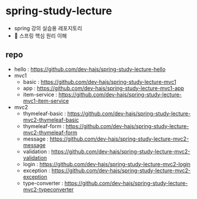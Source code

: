 # spring-study-lecture
* spring 강의 실습용 레포지토리
* 🌱 스프링 핵심 원리 이해

## repo
* hello : https://github.com/dev-hajs/spring-study-lecture-hello
* mvc1
  * basic         : https://github.com/dev-hajs/spring-study-lecture-mvc1
  * app           : https://github.com/dev-hajs/spring-study-lecture-mvc1-app
  * item-service  : https://github.com/dev-hajs/spring-study-lecture-mvc1-item-service
* mvc2
  * thymeleaf-basic : https://github.com/dev-hajs/spring-study-lecture-mvc2-thymeleaf-basic
  * thymeleaf-form  : https://github.com/dev-hajs/spring-study-lecture-mvc2-thymeleaf-form
  * message         : https://github.com/dev-hajs/spring-study-lecture-mvc2-message 
  * validation      : https://github.com/dev-hajs/spring-study-lecture-mvc2-validation
  * login           : https://github.com/dev-hajs/spring-study-lecture-mvc2-login
  * exception       : https://github.com/dev-hajs/spring-study-lecture-mvc2-exception
  * type-converter  : https://github.com/dev-hajs/spring-study-lecture-mvc2-typeconverter

